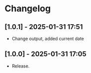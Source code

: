 # Changelog

## [1.0.1] - 2025-01-31 17:51
- Change output, added current date

## [1.0.0] - 2025-01-31 17:05
- Release.
